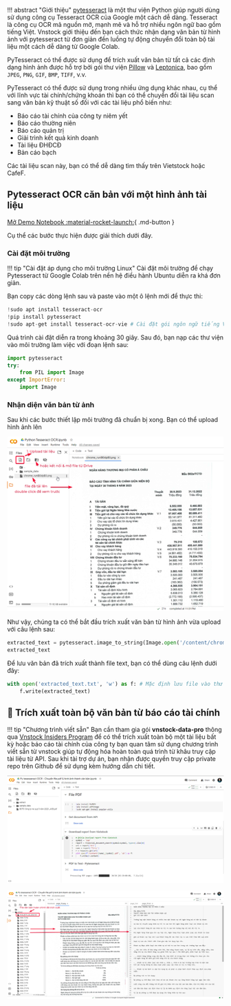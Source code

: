 !!! abstract "Giới thiệu"
	[pytesseract](https://github.com/madmaze/pytesseract) là một thư viện Python giúp người dùng sử dụng công cụ Tesseract OCR của Google một cách dễ dàng. Tesseract là công cụ OCR mã nguồn mở, mạnh mẽ và hỗ trợ nhiều ngôn ngữ bao gồm tiếng Việt. Vnstock giới thiệu đến bạn cách thức nhận dạng văn bản từ hình ảnh với pytesseract từ đơn giản đến luồng tự động chuyển đổi toàn bộ tài liệu một cách dễ dàng từ Google Colab.

PyTesseract có thể được sử dụng để trích xuất văn bản từ tất cả các định dạng hình ảnh được hỗ trợ bởi gói thư viện [Pillow](https://github.com/python-pillow/Pillow) và [Leptonica](https://github.com/DanBloomberg/leptonica), bao gồm `JPEG`, `PNG`, `GIF`, `BMP`, `TIFF`, v.v.

PyTesseract có thể được sử dụng trong nhiều ứng dụng khác nhau, cụ thể với lĩnh vực tài chính/chứng khoán thì bạn có thể chuyển đổi tài liệu scan sang văn bản kỹ thuật số đối với các tài liệu phổ biến như:

- Báo cáo tài chính của công ty niêm yết
- Báo cáo thường niên
- Báo cáo quản trị
- Giải trình kết quả kinh doanh
- Tài liệu ĐHĐCĐ
- Bản cáo bạch

Các tài liệu scan này, bạn có thể dễ dàng tìm thấy trên Vietstock hoặc CafeF.

## Pytesseract OCR căn bản với một hình ảnh tài liệu

[Mở Demo Notebook :material-rocket-launch:](https://colab.research.google.com/github/thinh-vu/vnstock/blob/beta/docs/pytesseract_ocr_demo.ipynb){ .md-button }

Cụ thể các bước thực hiện được giải thích dưới đây.

### Cài đặt môi trường

!!! tip "Cài đặt áp dụng cho môi trường Linux"
	Cài đặt môi trường để chạy Pytesseract từ Google Colab trên nền hệ điều hành Ubuntu diễn ra khá đơn giản.

Bạn copy các dòng lệnh sau và paste vào một ô lệnh mới để thực thi:

```python
!sudo apt install tesseract-ocr
!pip install pytesseract
!sudo apt-get install tesseract-ocr-vie # Cài đặt gói ngôn ngữ tiếng Việt
```

Quá trình cài đặt diễn ra trong khoảng 30 giây. Sau đó, bạn nạp các thư viện vào môi trường làm việc với đoạn lệnh sau:

```python
import pytesseract
try:
    from PIL import Image
except ImportError:
    import Image
```

### Nhận diện văn bản từ ảnh

Sau khi các bước thiết lập môi trường đã chuẩn bị xong. Bạn có thể upload hình ảnh lên 

![](../assets/images/google_colab_pytesseract_ocr_upload_file.png)

Như vậy, chúng ta có thể bắt đầu trích xuất văn bản từ hình ảnh vừa upload với câu lệnh sau:
```python
extracted_text = pytesseract.image_to_string(Image.open('/content/chrome_runiB0dpB3.png'), lang='vie')
extracted_text
```

Để lưu văn bản đã trích xuất thành file text, bạn có thể dùng câu lệnh dưới đây:

```python
with open('extracted_text.txt', 'w') as f: # Mặc định lưu file vào thư mục đang làm việc của Colab, bị xóa khi kết thúc phiên. Chọn địa chỉ lưu trong Drive để thay thế.
    f.write(extracted_text)
```

## 🔐 Trích xuất toàn bộ văn bản từ báo cáo tài chính

!!! tip "Chương trình viết sẵn"
	Bạn cần tham gia gói **vnstock-data-pro** thông qua [Vnstock Insiders Program](http://localhost:8000/insiders-program/gioi-thieu-chuong-trinh-vnstock-insiders-program/) để có thể trích xuất toàn bộ một tài liệu bất kỳ hoặc báo cáo tài chính của công ty bạn quan tâm sử dụng chương trình viết sẵn từ vnstock giúp tự động hóa hoàn toàn quá trình từ khâu truy cập tài liệu từ API. Sau khi tài trợ dự án, bạn nhận được quyền truy cập private repo trên Github để sử dụng kèm hướng dẫn chi tiết.

![](../assets/images/pytesseract_ocr_pdf_file_extracting.png)

![](../assets/images/pytesseract_ocr_compare_image_extracted_text_bctc.png)